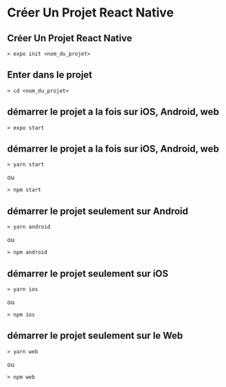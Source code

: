 #  Créer Un Projet React Native

##  Créer Un Projet React Native

    > expo init <nom_du_projet>

## Enter dans le projet

    > cd <nom_du_projet>

## démarrer le projet a la fois sur iOS, Android, web

    > expo start

## démarrer le projet a la fois sur iOS, Android, web

    > yarn start

ou 

    > npm start

## démarrer le projet seulement sur Android 

    > yarn android

ou 

    > npm android

## démarrer le projet seulement sur iOS

    > yarn ios

ou 

    > npm ios


## démarrer le projet seulement sur le Web

    > yarn web

ou 

    > npm web